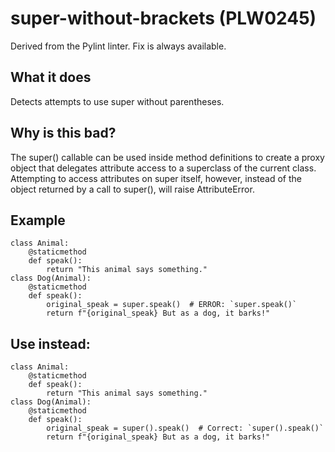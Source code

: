 # super-without-brackets (PLW0245)
Derived from the Pylint linter.
Fix is always available.
## What it does
Detects attempts to use super without parentheses.
## Why is this bad?
The super() callable
can be used inside method definitions to create a proxy object that
delegates attribute access to a superclass of the current class. Attempting
to access attributes on super itself, however, instead of the object
returned by a call to super(), will raise AttributeError.
## Example
```
class Animal:
    @staticmethod
    def speak():
        return "This animal says something."
class Dog(Animal):
    @staticmethod
    def speak():
        original_speak = super.speak()  # ERROR: `super.speak()`
        return f"{original_speak} But as a dog, it barks!"
```
## Use instead:
```
class Animal:
    @staticmethod
    def speak():
        return "This animal says something."
class Dog(Animal):
    @staticmethod
    def speak():
        original_speak = super().speak()  # Correct: `super().speak()`
        return f"{original_speak} But as a dog, it barks!"
```